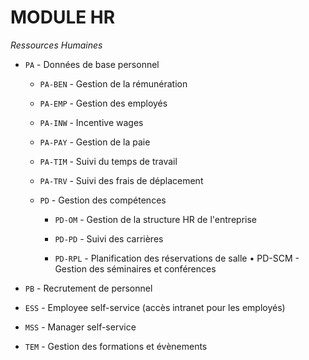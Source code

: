 # **MODULE HR**

_Ressources Humaines_

- `PA` - Données de base personnel

  - `PA-BEN` - Gestion de la rémunération

  - `PA-EMP` - Gestion des employés

  - `PA-INW` - Incentive wages

  - `PA-PAY` - Gestion de la paie

  - `PA-TIM` - Suivi du temps de travail

  - `PA-TRV` - Suivi des frais de déplacement

  - `PD` - Gestion des compétences

    - `PD-OM` - Gestion de la structure HR de l'entreprise

    - `PD-PD` - Suivi des carrières

    - `PD-RPL` - Planification des réservations de salle • PD-SCM - Gestion des séminaires et conférences

- `PB` - Recrutement de personnel

- `ESS` - Employee self-service (accès intranet pour les employés)

- `MSS` - Manager self-service

- `TEM` - Gestion des formations et évènements
